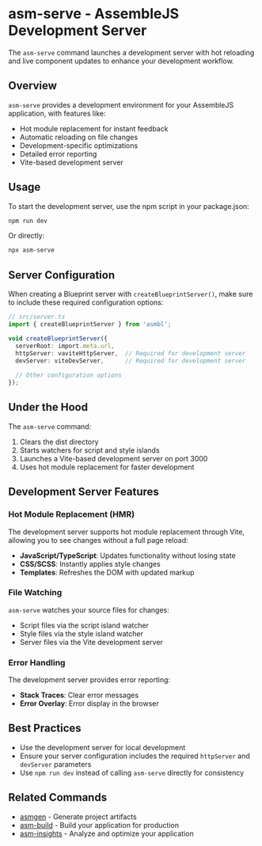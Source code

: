 # asm-serve - AssembleJS Development Server

The `asm-serve` command launches a development server with hot reloading and live component updates to enhance your development workflow.

## Overview

`asm-serve` provides a development environment for your AssembleJS application, with features like:

- Hot module replacement for instant feedback
- Automatic reloading on file changes
- Development-specific optimizations
- Detailed error reporting
- Vite-based development server

## Usage

To start the development server, use the npm script in your package.json:

```bash
npm run dev
```

Or directly:

```bash
npx asm-serve
```

## Server Configuration

When creating a Blueprint server with `createBlueprintServer()`, make sure to include these required configuration options:

```typescript
// src/server.ts
import { createBlueprintServer } from 'asmbl';

void createBlueprintServer({
  serverRoot: import.meta.url,
  httpServer: vaviteHttpServer,  // Required for development server
  devServer: viteDevServer,      // Required for development server
  
  // Other configuration options
});
```

## Under the Hood

The `asm-serve` command:

1. Clears the dist directory
2. Starts watchers for script and style islands
3. Launches a Vite-based development server on port 3000
4. Uses hot module replacement for faster development

## Development Server Features

### Hot Module Replacement (HMR)

The development server supports hot module replacement through Vite, allowing you to see changes without a full page reload:

- **JavaScript/TypeScript**: Updates functionality without losing state
- **CSS/SCSS**: Instantly applies style changes
- **Templates**: Refreshes the DOM with updated markup

### File Watching

`asm-serve` watches your source files for changes:

- Script files via the script island watcher
- Style files via the style island watcher
- Server files via the Vite development server

### Error Handling

The development server provides error reporting:

- **Stack Traces**: Clear error messages
- **Error Overlay**: Error display in the browser

## Best Practices

- Use the development server for local development
- Ensure your server configuration includes the required `httpServer` and `devServer` parameters
- Use `npm run dev` instead of calling `asm-serve` directly for consistency

## Related Commands

- [asmgen](./asmgen.md) - Generate project artifacts
- [asm-build](./asm-build.md) - Build your application for production
- [asm-insights](./asm-insights.md) - Analyze and optimize your application